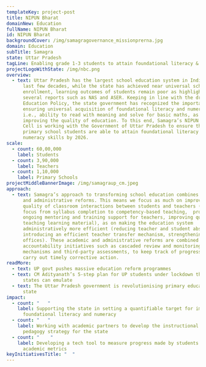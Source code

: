 ```yaml
---
templateKey: project-post
title: NIPUN Bharat
domainNew: Education
fullName: NIPUN Bharat
id: NIPUN Bharat
backgroundCover: /img/samagragovernance_missionprerna.jpg
domain: Education
subTitle: Samagra
state: Uttar Pradesh
tagLine: Enabling grade 1-3 students to attain foundational literacy & numeracy
projectLogoWithState: /img/nbc.png
overview:
  - text: Uttar Pradesh has the largest school education system in India. Over the
      last few decades, while the state has achieved near universal school
      enrollment, learning outcomes of students remain poor as highlighted by
      several reports such as NAS and ASER. Keeping in line with the draft New
      Education Policy, the state government has recognized the importance of
      ensuring universal acquisition of foundational literacy and numeracy,
      i.e., ability to read with meaning and solve for basic maths, as key to
      improving the quality of education. To this end, Samagra’s NIPUN Bharat
      Cell is working with the Government of Uttar Pradesh to ensure that all
      primary school students are able to attain foundational literacy and
      numeracy skills by 2026.
scale:
  - count: 60,00,000
    label: Students
  - count: 3,90,000
    label: Teachers
  - count: 1,10,000
    label: Primary Schools
projectMiddleBannerImage: /img/samagraup_cm.jpeg
approach:
  - text: Samagra’s approach to transforming school education combines both academic
      and administrative reforms. This means we focus as much on improving the
      quality of classroom interactions between students and teachers (shifting
      focus from syllabus completion to competency-based teaching,  providing
      ongoing mentoring and training support for teachers, improving quality of
      teaching learning material), as on making the education system
      administratively more efficient (reducing teacher and student absenteeism,
      introducing an efficient teacher transfer mechanism, strengthening field
      offices). These academic and administrative reforms are combined with
      accountability initiatives such as cascaded review and monitoring
      mechanisms and third-party assessments, to keep track of progress and
      carry out timely corrective action.
readMore:
  - text: UP govt pushes massive education reform programmes
  - text: CM Adityanath’s 5-step plan for UP students under lockdown that other
      states can emulate
  - text: The Uttar Pradesh government is revolutionising primary education in the
      state
impact:
  - count: "   "
    label: Supporting the state in setting a quantifiable target for improving
      foundational literacy and numeracy
  - count: "   "
    label: Working with academic partners to develop the instructional design and
      pedagogy strategy for the state
  - count: "    "
    label: Developing a tech tool to measure progress made by students on key
      academic metrics
keyInitiativesTitle: "  "
---
```

